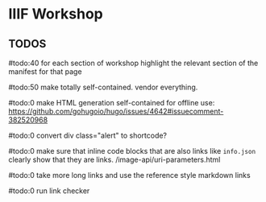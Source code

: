 # IIIF Workshop

## TODOS

#todo:40 for each section of workshop highlight the relevant section of the manifest for that page

#todo:50 make totally self-contained. vendor everything.

#todo:0 make HTML generation self-contained for offline use: https://github.com/gohugoio/hugo/issues/4642#issuecomment-382520968

#todo:0 convert div class="alert" to shortcode?

#todo:0 make sure that inline code blocks that are also links like `info.json` clearly show that they are links. /image-api/uri-parameters.html

#todo:0 take more long links and use the reference style markdown links

#todo:0 run link checker
